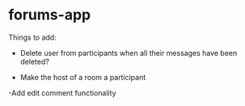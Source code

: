 # forums-app
Things to add:

- Delete user from participants when all their messages have been deleted?

- Make the host of a room a participant

-Add edit comment functionality
